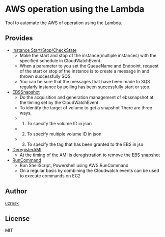 AWS operation using the Lambda
==============================

Tool to automate the AWS of operation using the Lambda.


Provides
-----------------------------
- [Instance Start/Stop/CheckState](./instance/README.md)
    - Make the start and stop of the instance(multiple instances) with the specified schedule in CloudWatchEvent.
    - When a parameter to you set the QueueName and Endpoint, request of the start or stop of the instance is to create a message in and thrown successfully SQS.
    - You can be sure that the messages that have been made to SQS regularly instance by polling has been successfully start or stop.
- [EBSSnapshot](./ebs-snapshot/README.md)
    - Do the acquisition and generation management of ebssnapshot at the timing set by the CloudWatchEvent.
    - To identify the target of volume to get a snapshot There are three ways.
    - 1. To specify the volume ID in json
    - 2. To specify multiple volume ID in json
    - 3. To specify the tag that has been granted to the EBS in jso
- [DeregisterAMI](./deregister-ami/README.md)
     - At the timing of the AMI is deregistration to remove the EBS snapshot
- [RunCommand](./run-command/README.md)
     - Run ShellScript, Powershell using AWS RunCommand
     - On a regular basis by combining the Cloudwatch events can be used to execute commands on EC2

Author
----------------------------
[uzresk](https://twitter.com/uzresk)

License
----------------------------
MIT
